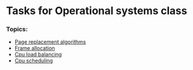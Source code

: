# Tasks for Operational systems class
### Topics: ###
* [Page replacement algorithms](https://www.geeksforgeeks.org/page-replacement-algorithms-in-operating-systems/)
* [Frame allocation](https://www.geeksforgeeks.org/operating-system-allocation-frames/)
* [Cpu load balancing](https://en.wikipedia.org/wiki/Load_balancing_(computing))
* [Cpu scheduling](https://www.geeksforgeeks.org/cpu-scheduling-in-operating-systems/)
